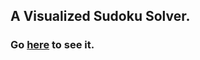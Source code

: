 ## A Visualized Sudoku Solver.
###
### Go [here](https://s3.amazonaws.com/dock-home.com/sudoku_solver/sudoku-page.html) to see it.
